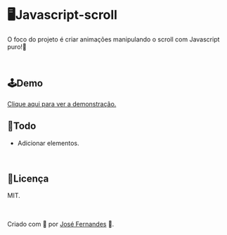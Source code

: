 <h1><a href="#javascript-scroll"></a>🖥Javascript-scroll</h1>
<p id="javascript-scroll">O foco do projeto é criar animações manipulando o scroll com Javascript puro!🙂</p>
<br>
<h2>🕹Demo</h2>
<a href="https://devjosevitor.github.io/javascript-scroll" target="_blank">Clique aqui para ver a demonstração.</a>
<h2><a href="#todo"></a>📝Todo</h2>
<ul id="todo">
  <li>Adicionar elementos.</li>
</ul>
<br>
<h2><a href="#licenca"></a>📜Licença</h2>
<p id="licenca">MIT.</p>
<br><br>
<footer>Criado com 💜 por <a href="https://github.com/devJoseVitor/" target="_blank">José Fernandes</a> 🚀.</footer>

